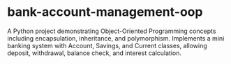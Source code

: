 # bank-account-management-oop
A Python project demonstrating Object-Oriented Programming concepts including encapsulation, inheritance, and polymorphism. Implements a mini banking system with Account, Savings, and Current classes, allowing deposit, withdrawal, balance check, and interest calculation.
